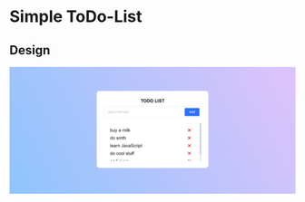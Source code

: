 # Simple ToDo-List

## Design

![image](https://github.com/iamdrzazgowski/todolist-app-vanilla/blob/main/design/app_design.PNG)
